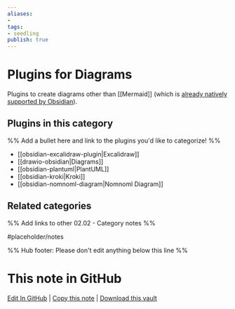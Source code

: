 ```yaml
---
aliases:
- 
tags: 
- seedling 
publish: true
---
```



# Plugins for Diagrams

Plugins to create diagrams other than [[Mermaid]] (which is [already natively supported by Obsidian](https://help.obsidian.md/How+to/Format+your+notes#Diagram)).

## Plugins in this category

%% Add a bullet here and link to the plugins you'd like to categorize! %%

- [[obsidian-excalidraw-plugin|Excalidraw]]
- [[drawio-obsidian|Diagrams]]
- [[obsidian-plantuml|PlantUML]]
- [[obsidian-kroki|Kroki]]
- [[obsidian-nomnoml-diagram|Nomnoml Diagram]]

## Related categories

%% Add links to other 02.02 - Category notes %%

#placeholder/notes

%% Hub footer: Please don't edit anything below this line %%

# This note in GitHub

<span class="git-footer">[Edit In GitHub](https://github.dev/obsidian-community/obsidian-hub/blob/main/02%20-%20Community%20Expansions/02.01%20Plugins%20by%20Category/Plugins%20for%20Diagrams.md "git-hub-edit-note") | [Copy this note](https://raw.githubusercontent.com/obsidian-community/obsidian-hub/main/02%20-%20Community%20Expansions/02.01%20Plugins%20by%20Category/Plugins%20for%20Diagrams.md "git-hub-copy-note") | [Download this vault](https://github.com/obsidian-community/obsidian-hub/archive/refs/heads/main.zip "git-hub-download-vault") </span>
